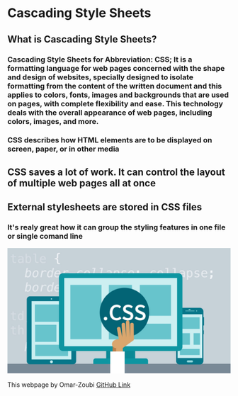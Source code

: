 # Cascading Style Sheets

## What is Cascading Style Sheets?

### Cascading Style Sheets for Abbreviation: CSS; It is a formatting language for web pages concerned with the shape and design of websites, specially designed to isolate formatting from the content of the written document and this applies to colors, fonts, images and backgrounds that are used on pages, with complete flexibility and ease. This technology deals with the overall appearance of web pages, including colors, images, and more. 
### CSS describes how HTML elements are to be displayed on screen, paper, or in other media
## CSS saves a lot of work. It can control the layout of multiple web pages all at once
## External stylesheets are stored in CSS files
### It's realy great how it can group the styling features in one file or single comand line 
![](CSS.jpeg)



This webpage by Omar-Zoubi 
[GitHub Link](https://github.com/Omar-zoubi)